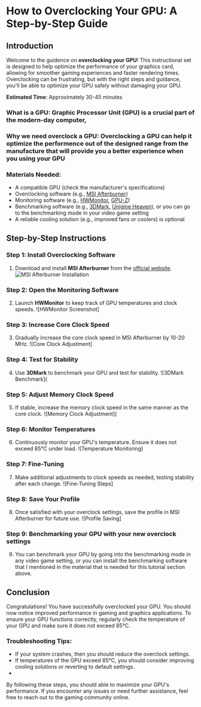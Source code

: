 # How to Overclocking Your GPU: A Step-by-Step Guide

## Introduction
Welcome to the guidence on **overclocking your GPU**! This instructional set is designed to help optimize the performance of your graphics card, allowing for smoother gaming experiences and faster rendering times. Overclocking can be frustrating, but with the right steps and guidance, you'll be able to optimize your GPU safely without damaging your GPU.

**Estimated Time**: Approximately 30-45 minutes

### What is a GPU: Graphic Processor Unit (GPU) is a crucial part of the modern-day computer,

### Why we need overclock a GPU: Overclocking a GPU can help it optimize the performence out of the designed range from the manufacture that will provide you a better experience when you using your GPU

### Materials Needed:
- A compatible GPU (check the manufacturer's specifications)
- Overclocking software (e.g., [MSI Afterburner](https://www.msi.com/page/afterburner))
- Monitoring software (e.g., [HWMonitor](https://www.cpuid.com/softwares/hwmonitor.html), [GPU-Z](https://www.techpowerup.com/gpuz/))
- Benchmarking software (e.g., [3DMark](https://www.futuremark.com/benchmarks/3dmark), [Unigine Heaven](https://unigine.com/heaven)), or you can go to the benchmarking mode in your video game setting 
- A reliable cooling solution (e.g., improved fans or coolers) is optional 

## Step-by-Step Instructions

### Step 1: Install Overclocking Software
1. Download and install **MSI Afterburner** from the [official website](https://www.msi.com/page/afterburner).
   ![MSI Afterburner Installation](https://storage-asset.msi.com/event/2020/vga/AfterburnerNew/image/afbr.jpg) <!-- Replace with an image of the installation process -->

### Step 2: Open the Monitoring Software
2. Launch **HWMonitor** to keep track of GPU temperatures and clock speeds.
   ![HWMonitor Screenshot]

### Step 3: Increase Core Clock Speed
3. Gradually increase the core clock speed in MSI Afterburner by 10-20 MHz.
   ![Core Clock Adjustment]<!-- Replace with an image showing core clock adjustment -->

### Step 4: Test for Stability
4. Use **3DMark** to benchmark your GPU and test for stability.
   ![3DMark Benchmark]( <!-- Replace with an image of a benchmark result -->

### Step 5: Adjust Memory Clock Speed
5. If stable, increase the memory clock speed in the same manner as the core clock.
   ![Memory Clock Adjustment](<!-- Replace with an image showing memory clock adjustment -->

### Step 6: Monitor Temperatures
6. Continuously monitor your GPU's temperature. Ensure it does not exceed 85°C under load.
   ![Temperature Monitoring]<!-- Replace with an image of temperature monitoring -->

### Step 7: Fine-Tuning
7. Make additional adjustments to clock speeds as needed, testing stability after each change.
   ![Fine-Tuning Steps]<!-- Replace with an image showing the fine-tuning process -->

### Step 8: Save Your Profile
8. Once satisfied with your overclock settings, save the profile in MSI Afterburner for future use.
   ![Profile Saving] <!-- Replace with an image of saving settings -->

### Step 9: Benchmarking your GPU with your new overclock settings
9. You can benchmark your GPU by going into the benchmarking mode in any video game setting, or you can install the benchmarking software that I mentioned in the material that is needed for this tutorial section above.

## Conclusion
Congratulations! You have successfully overclocked your GPU. You should now notice improved performance in gaming and graphics applications. To ensure your GPU functions correctly, regularly check the temperature of your GPU and make sure it does not exceed 85°C.

### Troubleshooting Tips:
- If your system crashes, then you should reduce the overclock settings.
- If temperatures of the GPU exceed 85°C, you should consider improving cooling solutions or reverting to default settings.
- 
By following these steps, you should able to maximize your GPU's performance. If you encounter any issues or need further assistance, feel free to reach out to the gaming community online.
